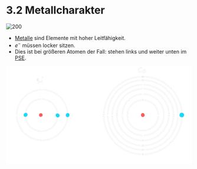 # 3.2 Metallcharakter

![200](assets/x-ab_y-zu.png)

- [Metalle](Metallbindung.md) sind Elemente mit hoher Leitfähigkeit.
- $e^{-}$ müssen locker sitzen.
- Dies ist bei größeren Atomen der Fall: stehen links und weiter unten im [PSE](Periodensystem%20der%20Elemente.md).

![invert_light|400](assets/LiCsAtome.png)